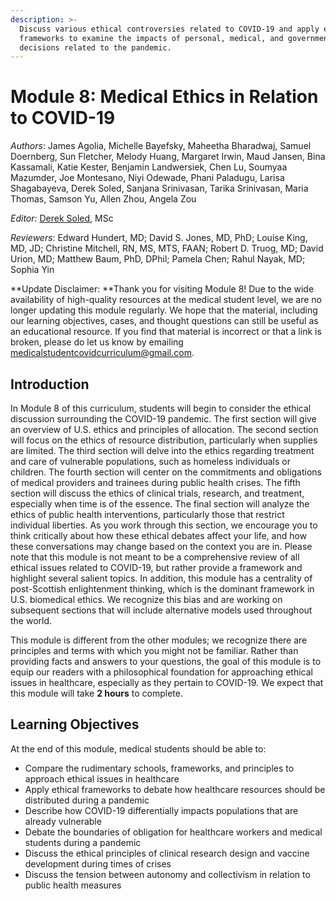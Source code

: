 ```yaml
---
description: >-
  Discuss various ethical controversies related to COVID-19 and apply ethical
  frameworks to examine the impacts of personal, medical, and governmental
  decisions related to the pandemic.
---
```


# Module 8: Medical Ethics in Relation to COVID-19

_Authors_: James Agolia, Michelle Bayefsky, Maheetha Bharadwaj, Samuel Doernberg, Sun Fletcher, Melody Huang, Margaret Irwin, Maud Jansen, Bina Kassamali, Katie Kester, Benjamin Landwersiek, Chen Lu, Soumyaa Mazumder, Joe Montesano, Niyi Odewade, Phani Paladugu, Larisa Shagabayeva, Derek Soled, Sanjana Srinivasan, Tarika Srinivasan, Maria Thomas, Samson Yu, Allen Zhou, Angela Zou

_Editor:_ [Derek Soled](mailto:derek\_soled@hms.harvard.edu), MSc

_Reviewers_: Edward Hundert, MD; David S. Jones, MD, PhD; Louise King, MD, JD; Christine Mitchell, RN, MS, MTS, FAAN; Robert D. Truog, MD; David Urion, MD; Matthew Baum, PhD, DPhil; Pamela Chen; Rahul Nayak, MD; Sophia Yin



**Update Disclaimer: **Thank you for visiting Module 8! Due to the wide availability of high-quality resources at the medical student level, we are no longer updating this module regularly. We hope that the material, including our learning objectives, cases, and thought questions can still be useful as an educational resource. If you find that material is incorrect or that a link is broken, please do let us know by emailing [medicalstudentcovidcurriculum@gmail.com](mailto:medicalstudentcovidcurriculum@gmail.com).&#x20;

## Introduction

In Module 8 of this curriculum, students will begin to consider the ethical discussion surrounding the COVID-19 pandemic. The first section will give an overview of U.S. ethics and principles of allocation. The second section will focus on the ethics of resource distribution, particularly when supplies are limited. The third section will delve into the ethics regarding treatment and care of vulnerable populations, such as homeless individuals or children. The fourth section will center on the commitments and obligations of medical providers and trainees during public health crises. The fifth section will discuss the ethics of clinical trials, research, and treatment, especially when time is of the essence. The final section will analyze the ethics of public health interventions, particularly those that restrict individual liberties. As you work through this section, we encourage you to think critically about how these ethical debates affect your life, and how these conversations may change based on the context you are in. Please note that this module is not meant to be a comprehensive review of all ethical issues related to COVID-19, but rather provide a framework and highlight several salient topics. In addition, this module has a centrality of post-Scottish enlightenment thinking, which is the dominant framework in U.S. biomedical ethics. We recognize this bias and are working on subsequent sections that will include alternative models used throughout the world.

This module is different from the other modules; we recognize there are principles and terms with which you might not be familiar.  Rather than providing facts and answers to your questions, the goal of this module is to equip our readers with a philosophical foundation for approaching ethical issues in healthcare, especially as they pertain to COVID-19.  We expect that this module will take **2 hours** to complete.&#x20;

## Learning Objectives

At the end of this module, medical students should be able to:&#x20;

* Compare the rudimentary schools, frameworks, and principles to approach ethical issues in healthcare
* Apply ethical frameworks to debate how healthcare resources should be distributed during a pandemic
* Describe how COVID-19 differentially impacts populations that are already vulnerable
* Debate the boundaries of obligation for healthcare workers and medical students during a pandemic&#x20;
* Discuss the ethical principles of clinical research design and vaccine development during times of crises
* Discuss the tension between autonomy and collectivism in relation to public health measures
